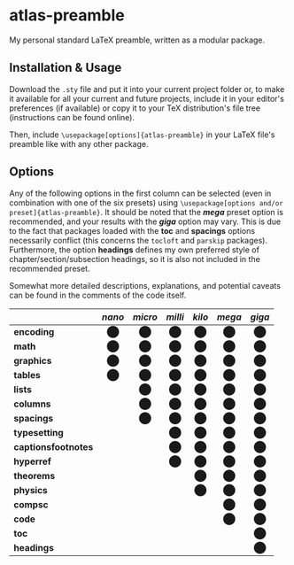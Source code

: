 # atlas-preamble

My personal standard LaTeX preamble, written as a modular package.


## Installation & Usage
Download the ```.sty``` file and put it into your current project folder or, to make it available for all your current and future projects, include it in your editor's preferences (if available) or copy it to your TeX distribution's file tree (instructions can be found online).

Then, include ```\usepackage[options]{atlas-preamble}``` in your LaTeX file's preamble like with any other package.


## Options
Any of the following options in the first column can be selected (even in combination with one of the six presets) using ```\usepackage[options and/or preset]{atlas-preamble}```. It should be noted that the **_mega_** preset option is recommended, and your results with the **_giga_** option may vary. This is due to the fact that packages loaded with the **toc** and **spacings** options necessarily conflict (this concerns the ```tocloft``` and ```parskip``` packages). Furthermore, the option **headings** defines my own preferred style of chapter/section/subsection headings, so it is also not included in the recommended preset.

Somewhat more detailed descriptions, explanations, and potential caveats can be found in the comments of the code itself.

|     | *nano* | *micro* | *milli* | *kilo* | *mega* | *giga* | 
| --- |:------:|:-------:|:-------:|:------:|:------:|:------:| 
| **encoding** | ⬤ | ⬤ | ⬤ | ⬤ | ⬤ | ⬤ |
| **math** | ⬤ | ⬤ | ⬤ | ⬤ | ⬤ | ⬤ |
| **graphics** | ⬤ | ⬤ | ⬤ | ⬤ | ⬤ | ⬤ |
| **tables** | ⬤ | ⬤ | ⬤ | ⬤ | ⬤ | ⬤ |
| **lists** |  | ⬤ | ⬤ | ⬤ | ⬤ | ⬤ |
| **columns** |  | ⬤ | ⬤ | ⬤ | ⬤ | ⬤ |
| **spacings** |  | ⬤ | ⬤ | ⬤ | ⬤ | ⬤ |
| **typesetting** |  |  | ⬤ | ⬤ | ⬤ | ⬤ |
| **captionsfootnotes** |  |  | ⬤ | ⬤ | ⬤ | ⬤ |
| **hyperref** |  |  | ⬤ | ⬤ | ⬤ | ⬤ |
| **theorems** |  |  |  | ⬤ | ⬤ | ⬤ |
| **physics** |  |  |  | ⬤ | ⬤ | ⬤ |
| **compsc** |  |  |  |   | ⬤ | ⬤ |
| **code** |  |  |  |  | ⬤ | ⬤ |
| **toc** |  |  |  |  |  | ⬤ |
| **headings** |  |  |  |  |  | ⬤ |
